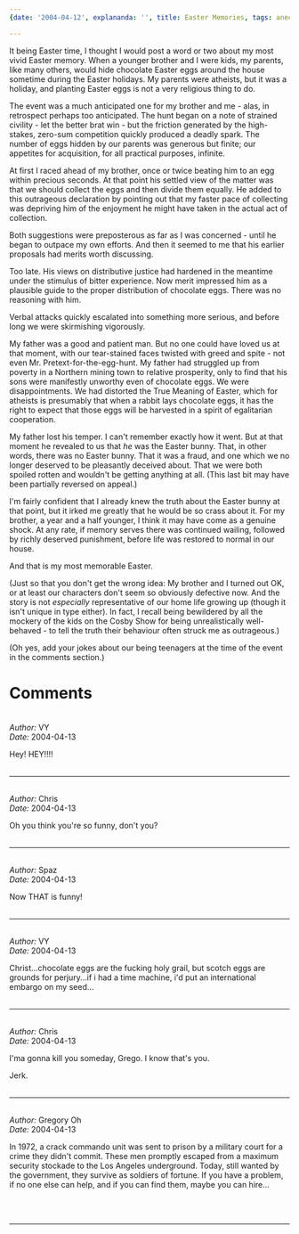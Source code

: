 ```yaml
---
{date: '2004-04-12', explananda: '', title: Easter Memories, tags: anecdotes, personal}

---
```

It being Easter time, I thought I would post a word or two about my most vivid Easter memory.  When a younger brother and I were kids, my parents, like many others, would hide chocolate Easter eggs around the house sometime during the Easter holidays.  My parents were atheists, but it was a holiday, and planting Easter eggs is not a very religious thing to do.

The event was a much anticipated one for my brother and me - alas, in retrospect perhaps too anticipated.  The hunt began on a note of strained civility - let the better brat win - but the friction generated by the high-stakes, zero-sum competition quickly produced a deadly spark.  The number of eggs hidden by our parents was generous but finite; our appetites for acquisition, for all practical purposes, infinite.

At first I raced ahead of my brother, once or twice beating him to an egg within precious seconds.  At that point his settled view of the matter was that we should collect the eggs and then divide them equally.  He added to this outrageous declaration by pointing out that my faster pace of collecting was depriving him of the enjoyment he might have taken in the actual act of collection.

Both suggestions were preposterous as far as I was concerned - until he began to outpace my own efforts.  And then it seemed to me that his earlier proposals had merits worth discussing.

Too late.  His views on distributive justice had hardened in the meantime under the stimulus of bitter experience.  Now merit impressed him as a plausible guide to the proper distribution of chocolate eggs.  There was no reasoning with him.
<!--more-->
Verbal attacks quickly escalated into something more serious, and before long we were skirmishing vigorously.

My father was a good and patient man.  But no one could have loved us at that moment, with our tear-stained faces twisted with greed and spite - not even Mr. Pretext-for-the-egg-hunt.  My father had struggled up from poverty in a Northern mining town to relative prosperity, only to find that his sons were manifestly unworthy even of chocolate eggs.  We were disappointments.  We had distorted the True Meaning of Easter, which for atheists is presumably that when a rabbit lays chocolate eggs, it has the right to expect that those eggs will be harvested in a spirit of egalitarian cooperation.

My father lost his temper.  I can't remember exactly how it went.  But at that moment he revealed to us that <i>he</i> was the Easter bunny.  That, in other words, there was no Easter bunny.  That it was a fraud, and one which we no longer deserved to be pleasantly deceived about.  That we were both spoiled rotten and wouldn't be getting anything at all.  (This last bit may have been partially reversed on appeal.)

I'm fairly confident that I already knew the truth about the Easter bunny at that point, but it irked me greatly that he would be so crass about it.  For my brother, a year and a half younger, I think it may have come as a genuine shock.  At any rate, if memory serves there was continued wailing, followed by richly deserved punishment, before life was restored to normal in our house.

And that is my most memorable Easter.

(Just so that you don't get the wrong idea: My brother and I turned out OK, or at least our characters don't seem so obviously defective now.  And the story is not <i>especially</i> representative of our home life growing up (though it isn't unique in type either).  In fact, I recall being bewildered by all the mockery of the kids on the Cosby Show for being unrealistically well-behaved - to tell the truth their behaviour often struck me as outrageous.)

(Oh yes, add your jokes about our being teenagers at the time of the event in the comments section.)


<h1>Comments</h1>


<br/>
<em>Author:</em> VY
<br/><em>Date:</em> 2004-04-13

Hey!  HEY!!!!
<br/>
<br/>

*******************************************************************************



<br/>
<em>Author:</em> Chris
<br/><em>Date:</em> 2004-04-13

Oh you think you're so funny, don't you?
<br/>
<br/>

*******************************************************************************



<br/>
<em>Author:</em> Spaz
<br/><em>Date:</em> 2004-04-13

Now THAT is funny!
<br/>
<br/>

*******************************************************************************



<br/>
<em>Author:</em> VY
<br/><em>Date:</em> 2004-04-13

Christ...chocolate eggs are the fucking holy grail, but scotch eggs are grounds for perjury...if i had a time machine, i'd put an international embargo on my seed...
<br/>
<br/>

*******************************************************************************



<br/>
<em>Author:</em> Chris
<br/><em>Date:</em> 2004-04-13

I'ma gonna kill you someday, Grego.  I know that's you.

Jerk.
<br/>
<br/>

*******************************************************************************



<br/>
<em>Author:</em> Gregory Oh
<br/><em>Date:</em> 2004-04-13

In 1972, a crack commando unit was sent to prison by a military court for a crime they didn't commit. These men promptly escaped from a maximum security stockade to the Los Angeles underground. Today, still wanted by the government, they survive as soldiers of fortune. If you have a problem, if no one else can help, and if you can find them, maybe you can hire...

<br/>
<br/>

*******************************************************************************
